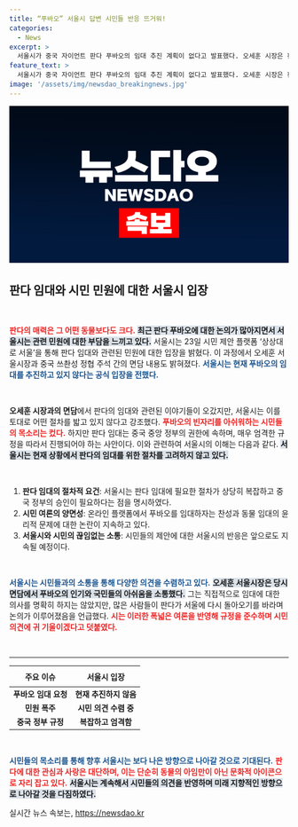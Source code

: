 ```yaml
---
title: “푸바오” 서울시 답변 시민들 반응 뜨거워!
categories:
  - News
excerpt: >
  서울시가 중국 자이언트 판다 푸바오의 임대 추진 계획이 없다고 발표했다. 오세훈 시장은 판다 관련 논의를 했지만, 절차상의 문제로 찬반 갈등 속에 시민들의 민원은 이어지고 있다.
feature_text: >
  서울시가 중국 자이언트 판다 푸바오의 임대 추진 계획이 없다고 발표했다. 오세훈 시장은 판다 관련 논의를 했지만, 절차상의 문제로 찬반 갈등 속에 시민들의 민원은 이어지고 있다.
image: '/assets/img/newsdao_breakingnews.jpg'
---
```


<p><img src="/assets/img/newsdao_breakingnews.jpg" alt="cryptoinkorea 속보" /></p>

<h2 data-ke-size="size26">판다 임대와 시민 민원에 대한 서울시 입장</h2>

<p data-ke-size="size16">&nbsp;</p>

<p><b><span style="color: #ee2323;">판다의 매력은 그 어떤 동물보다도 크다.</span></b> <b><span style="background-color: #21538527;">최근 판다 푸바오에 대한 논의가 많아지면서 서울시는 관련 민원에 대한 부담을 느끼고 있다.</span></b> 서울시는 23일 시민 제안 플랫폼 ‘상상대로 서울’을 통해 판다 임대와 관련된 민원에 대한 입장을 밝혔다. 이 과정에서 오세훈 서울시장과 중국 쓰촨성 정협 주석 간의 면담 내용도 밝혀졌다. <b><span style="color: #1a5490;">서울시는 현재 푸바오의 임대를 추진하고 있지 않다는 공식 입장을 전했다.</span></b></p>

<p data-ke-size="size16">&nbsp;</p>

<p><b>오세훈 시장과의 면담</b>에서 판다의 임대와 관련된 이야기들이 오갔지만, 서울시는 이를 토대로 어떤 절차를 밟고 있지 않다고 강조했다. <b><span style="color: #ee2323;">푸바오의 빈자리를 아쉬워하는 시민들의 목소리는 컸다.</span></b> 하지만 판다 임대는 중국 중앙 정부의 권한에 속하며, 매우 엄격한 규정을 따라서 진행되어야 하는 사안이다. 이와 관련하여 서울시의 이해는 다음과 같다. <b><span style="background-color: #21538527;">서울시는 현재 상황에서 판다의 임대를 위한 절차를 고려하지 않고 있다.</span></b></p>

<p data-ke-size="size16">&nbsp;</p>

<ol>
<li><b>판다 임대의 절차적 요건</b>: 서울시는 판다 임대에 필요한 절차가 상당히 복잡하고 중국 정부의 승인이 필요하다는 점을 명시하였다.</li>
<li><b>시민 여론의 양면성</b>: 온라인 플랫폼에서 푸바오를 임대하자는 찬성과 동물 임대의 윤리적 문제에 대한 논란이 지속하고 있다.</li>
<li><b>서울시와 시민의 끊임없는 소통</b>: 시민들의 제안에 대한 서울시의 반응은 앞으로도 지속될 예정이다.</li>
</ol>

<p data-ke-size="size16">&nbsp;</p>

<p><b><span style="color: #1a5490;">서울시는 시민들과의 소통을 통해 다양한 의견을 수렴하고 있다.</span></b> <b><span style="background-color: #21538527;">오세훈 서울시장은 당시 면담에서 푸바오의 인기와 국민들의 아쉬움을 소통했다.</span></b> 그는 직접적으로 임대에 대한 의사를 명확히 하지는 않았지만, 많은 사람들이 판다가 서울에 다시 돌아오기를 바라며 논의가 이루어졌음을 언급했다. <b><span style="color: #ee2323;">시는 이러한 폭넓은 여론을 반영해 규정을 준수하며 시민 의견에 귀 기울이겠다고 덧붙였다.</span></b></p>

<p data-ke-size="size16">&nbsp;</p>

<hr/>

<table style="width:100%">
  <thead>
    <tr>
      <th style="text-align: center; height: 30px;"><b>주요 이슈</b></th>
      <th style="text-align: center; height: 30px;"><b>서울시 입장</b></th>
    </tr>
  </thead>
  <tbody>
    <tr>
      <td style="text-align: center; height: 17px;"><b>푸바오 임대 요청</b></td>
      <td style="text-align: center; height: 17px;"><b>현재 추진하지 않음</b></td>
    </tr>
    <tr>
      <td style="text-align: center; height: 17px;"><b>민원 폭주</b></td>
      <td style="text-align: center; height: 17px;"><b>시민 의견 수렴 중</b></td>
    </tr>
    <tr>
      <td style="text-align: center; height: 17px;"><b>중국 정부 규정</b></td>
      <td style="text-align: center; height: 17px;"><b>복잡하고 엄격함</b></td>
    </tr>
  </tbody>
</table>

<p data-ke-size="size16">&nbsp;</p>

<p><b><span style="color: #1a5490;">시민들의 목소리를 통해 향후 서울시는 보다 나은 방향으로 나아갈 것으로 기대된다.</span></b> <b><span style="color: #ee2323;">판다에 대한 관심과 사랑은 대단하며, 이는 단순히 동물의 아임만이 아닌 문화적 아이콘으로 자리 잡고 있다.</span></b> <b><span style="background-color: #21538527;">서울시는 계속해서 시민들의 의견을 반영하며 미래 지향적인 방향으로 나아갈 것을 다짐하였다.</span></b></p>
실시간 뉴스 속보는, <a href="https://newsdao.kr" rel="dofollow">https://newsdao.kr</a>


